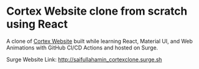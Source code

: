# Cortex Website clone from scratch using React 

A clone of [Cortex Website](https://www.cortexcopywriter.com/) built while learning React, Material UI, and Web Animations with GitHub CI/CD Actions and hosted on Surge.

Surge Website Link: http://saifullahamin_cortexclone.surge.sh
